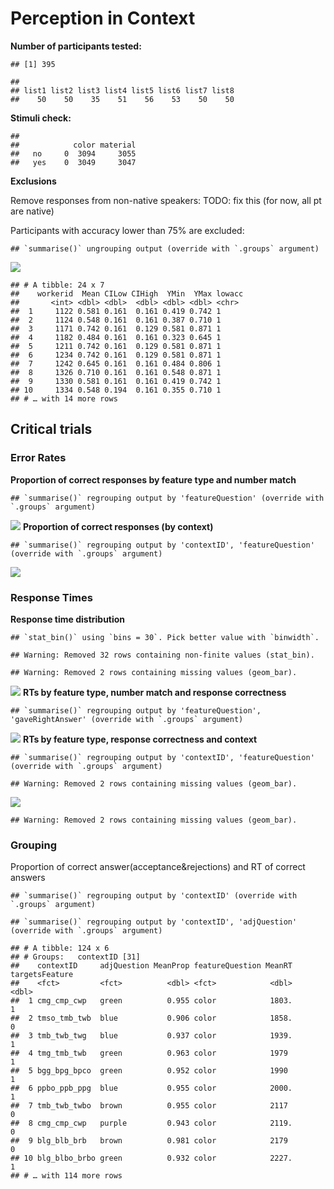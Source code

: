 Perception in Context
================

**Number of participants tested:**

    ## [1] 395

    ## 
    ## list1 list2 list3 list4 list5 list6 list7 list8 
    ##    50    50    35    51    56    53    50    50

**Stimuli check:**

    ##      
    ##            color material
    ##   no     0  3094     3055
    ##   yes    0  3049     3047

**Exclusions**

Remove responses from non-native speakers: TODO: fix this (for now, all
pt are native)

Participants with accuracy lower than 75% are
    excluded:

    ## `summarise()` ungrouping output (override with `.groups` argument)

![](analysis_files/figure-gfm/accexclusions-1.png)<!-- -->

    ## # A tibble: 24 x 7
    ##    workerid  Mean CILow CIHigh  YMin  YMax lowacc
    ##       <int> <dbl> <dbl>  <dbl> <dbl> <dbl> <chr> 
    ##  1     1122 0.581 0.161  0.161 0.419 0.742 1     
    ##  2     1124 0.548 0.161  0.161 0.387 0.710 1     
    ##  3     1171 0.742 0.161  0.129 0.581 0.871 1     
    ##  4     1182 0.484 0.161  0.161 0.323 0.645 1     
    ##  5     1211 0.742 0.161  0.129 0.581 0.871 1     
    ##  6     1234 0.742 0.161  0.129 0.581 0.871 1     
    ##  7     1242 0.645 0.161  0.161 0.484 0.806 1     
    ##  8     1326 0.710 0.161  0.161 0.548 0.871 1     
    ##  9     1330 0.581 0.161  0.161 0.419 0.742 1     
    ## 10     1334 0.548 0.194  0.161 0.355 0.710 1     
    ## # … with 14 more rows

## Critical trials

### Error Rates

**Proportion of correct responses by feature type and number
    match**

    ## `summarise()` regrouping output by 'featureQuestion' (override with `.groups` argument)

![](analysis_files/figure-gfm/proportion-1.png)<!-- --> **Proportion of
correct responses (by
    context)**

    ## `summarise()` regrouping output by 'contextID', 'featureQuestion' (override with `.groups` argument)

![](analysis_files/figure-gfm/propbyitem-1.png)<!-- -->

### Response Times

**Response time
    distribution**

    ## `stat_bin()` using `bins = 30`. Pick better value with `binwidth`.

    ## Warning: Removed 32 rows containing non-finite values (stat_bin).

    ## Warning: Removed 2 rows containing missing values (geom_bar).

![](analysis_files/figure-gfm/rtdist-1.png)<!-- --> **RTs by feature
type, number match and response
    correctness**

    ## `summarise()` regrouping output by 'featureQuestion', 'gaveRightAnswer' (override with `.groups` argument)

![](analysis_files/figure-gfm/collapsed-1.png)<!-- --> **RTs by feature
type, response correctness and
    context**

    ## `summarise()` regrouping output by 'contextID', 'featureQuestion' (override with `.groups` argument)

    ## Warning: Removed 2 rows containing missing values (geom_bar).

![](analysis_files/figure-gfm/byitem-1.png)<!-- -->

    ## Warning: Removed 2 rows containing missing values (geom_bar).

### Grouping

Proportion of correct answer(acceptance\&rejections) and RT of correct
answers

    ## `summarise()` regrouping output by 'contextID' (override with `.groups` argument)

    ## `summarise()` regrouping output by 'contextID', 'adjQuestion' (override with `.groups` argument)

    ## # A tibble: 124 x 6
    ## # Groups:   contextID [31]
    ##    contextID     adjQuestion MeanProp featureQuestion MeanRT targetsFeature
    ##    <fct>         <fct>          <dbl> <fct>            <dbl>          <dbl>
    ##  1 cmg_cmp_cwp   green          0.955 color            1803.              1
    ##  2 tmso_tmb_twb  blue           0.906 color            1858.              0
    ##  3 tmb_twb_twg   blue           0.937 color            1939.              1
    ##  4 tmg_tmb_twb   green          0.963 color            1979               1
    ##  5 bgg_bpg_bpco  green          0.952 color            1990               1
    ##  6 ppbo_ppb_ppg  blue           0.955 color            2000.              1
    ##  7 tmb_twb_twbo  brown          0.955 color            2117               0
    ##  8 cmg_cmp_cwp   purple         0.943 color            2119.              0
    ##  9 blg_blb_brb   brown          0.981 color            2179               0
    ## 10 blg_blbo_brbo green          0.932 color            2227.              1
    ## # … with 114 more rows
